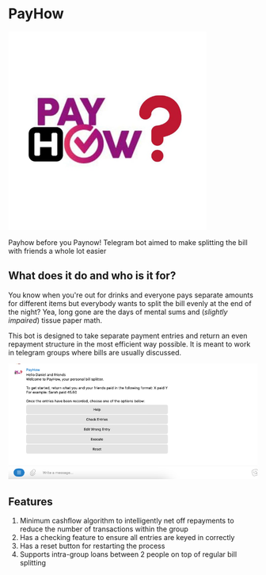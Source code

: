 # PayHow
<img src="https://github.com/dchew006/PayHow/blob/master/payhow.jpeg" width="400">

Payhow before you Paynow! Telegram bot aimed to make splitting the bill with friends a whole lot easier

## What does it do and who is it for?
You know when you're out for drinks and everyone pays separate amounts for different items but everybody wants to 
split the bill evenly at the end of the night? Yea, long gone are the days of mental sums and (*slightly impaired*) tissue paper math.

This bot is designed to take separate payment entries and return an even repayment structure in the most efficient
way possible. It is meant to work in telegram groups where bills are usually discussed.

<img src="https://github.com/dchew006/PayHow/blob/master/example.png" width="1000">

## Features
1. Minimum cashflow algorithm to intelligently net off repayments to reduce the number of transactions within the group
2. Has a checking feature to ensure all entries are keyed in correctly
3. Has a reset button for restarting the process
4. Supports intra-group loans between 2 people on top of regular bill splitting

